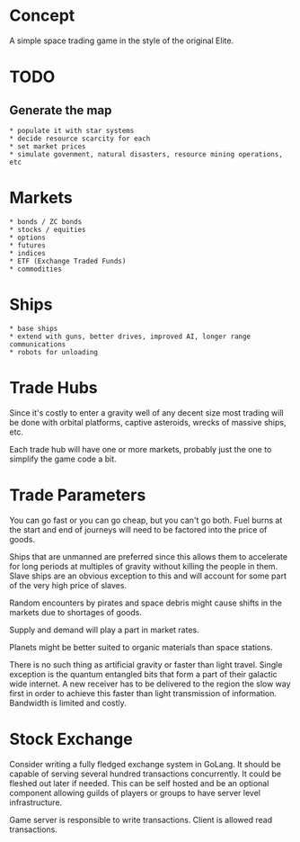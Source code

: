# Concept

A simple space trading game in the style of the original Elite.

# TODO

## Generate the map
	
	* populate it with star systems
	* decide resource scarcity for each
	* set market prices
	* simulate govenment, natural disasters, resource mining operations, etc

# Markets

	* bonds / ZC bonds
	* stocks / equities
	* options
	* futures
	* indices
	* ETF (Exchange Traded Funds)
	* commodities

# Ships

	* base ships
	* extend with guns, better drives, improved AI, longer range communications
	* robots for unloading

# Trade Hubs

Since it's costly to enter a gravity well of any decent size most trading will be done with orbital platforms, captive asteroids, wrecks of massive ships, etc.

Each trade hub will have one or more markets, probably just the one to simplify the game code a bit.

# Trade Parameters

You can go fast or you can go cheap, but you can't go both. Fuel burns at the start and end of journeys will need to be factored into the price of goods.

Ships that are unmanned are preferred since this allows them to accelerate for long periods at multiples of gravity without killing the people in them. Slave ships are an obvious exception to this and will account for some part of the very high price of slaves.

Random encounters by pirates and space debris might cause shifts in the markets due to shortages of goods.

Supply and demand will play a part in market rates.

Planets might be better suited to organic materials than space stations.

There is no such thing as artificial gravity or faster than light travel. Single exception is the quantum entangled bits that form a part of their galactic wide internet. A new receiver has to be delivered to the region the slow way first in order to achieve this faster than light transmission of information. Bandwidth is limited and costly.

# Stock Exchange

Consider writing a fully fledged exchange system in GoLang. It should be capable of serving several hundred transactions concurrently. It could be fleshed out later if needed. This can be self hosted and be an optional component allowing guilds of players or groups to have server level infrastructure.

Game server is responsible to write transactions. Client is allowed read transactions.
